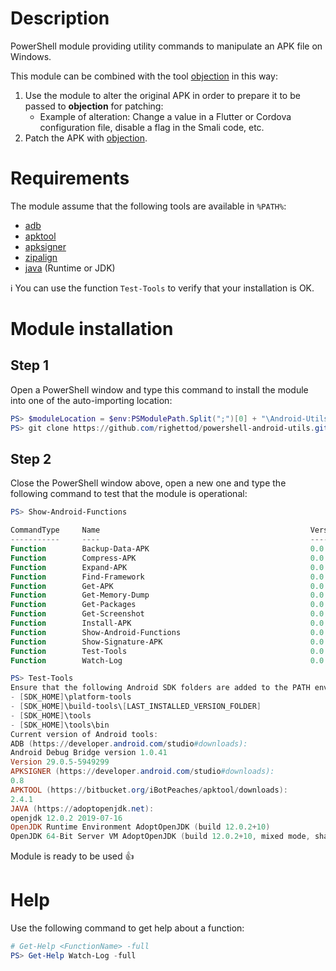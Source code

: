 # Description

PowerShell module providing utility commands to manipulate an APK file on Windows.

This module can be combined with the tool [objection](https://github.com/sensepost/objection) in this way:

1. Use the module to alter the original APK in order to prepare it to be passed to **objection** for patching:
	* Example of alteration: Change a value in a Flutter or Cordova configuration file, disable a flag in the Smali code, etc.
2. Patch the APK with [objection](https://github.com/sensepost/objection/wiki/Patching-Android-Applications).

# Requirements

The module assume that the following tools are available in `%PATH%`:

* [adb](https://developer.android.com/studio/command-line/adb)
* [apktool](https://ibotpeaches.github.io/Apktool/)
* [apksigner](https://developer.android.com/studio/command-line/apksigner)
* [zipalign](https://developer.android.com/studio/command-line/zipalign)
* [java](https://adoptopenjdk.net) (Runtime or JDK)

:information_source: You can use the function `Test-Tools` to verify that your installation is OK.

# Module installation

## Step 1

Open a PowerShell window and type this command to install the module into one of the auto-importing location:

```powershell
PS> $moduleLocation = $env:PSModulePath.Split(";")[0] + "\Android-Utils"
PS> git clone https://github.com/righettod/powershell-android-utils.git $moduleLocation
```

## Step 2

Close the PowerShell window above, open a new one and type the following command to test that the module is operational:

```powershell
PS> Show-Android-Functions

CommandType     Name                                               Version    Source
-----------     ----                                               -------    ------
Function        Backup-Data-APK                                    0.0        Android-Utils
Function        Compress-APK                                       0.0        Android-Utils
Function        Expand-APK                                         0.0        Android-Utils
Function        Find-Framework                                     0.0        Android-Utils
Function        Get-APK                                            0.0        Android-Utils
Function        Get-Memory-Dump                                    0.0        Android-Utils
Function        Get-Packages                                       0.0        Android-Utils
Function        Get-Screenshot                                     0.0        Android-Utils
Function        Install-APK                                        0.0        Android-Utils
Function        Show-Android-Functions                             0.0        Android-Utils
Function        Show-Signature-APK                                 0.0        Android-Utils
Function        Test-Tools                                         0.0        Android-Utils
Function        Watch-Log                                          0.0        Android-Utils

PS> Test-Tools
Ensure that the following Android SDK folders are added to the PATH environment variable:
- [SDK_HOME]\platform-tools
- [SDK_HOME]\build-tools\[LAST_INSTALLED_VERSION_FOLDER]
- [SDK_HOME]\tools
- [SDK_HOME]\tools\bin
Current version of Android tools:
ADB (https://developer.android.com/studio#downloads):
Android Debug Bridge version 1.0.41
Version 29.0.5-5949299
APKSIGNER (https://developer.android.com/studio#downloads):
0.8
APKTOOL (https://bitbucket.org/iBotPeaches/apktool/downloads):
2.4.1
JAVA (https://adoptopenjdk.net):
openjdk 12.0.2 2019-07-16
OpenJDK Runtime Environment AdoptOpenJDK (build 12.0.2+10)
OpenJDK 64-Bit Server VM AdoptOpenJDK (build 12.0.2+10, mixed mode, sharing)
```

Module is ready to be used :thumbsup: 

# Help

Use the following command to get help about a function:

```powershell
# Get-Help <FunctionName> -full
PS> Get-Help Watch-Log -full
```
